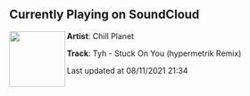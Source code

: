 ## Currently Playing on SoundCloud

[<img align="left" width="100" src="https://i1.sndcdn.com/artworks-7hc1uSQumzBerpQH-z4FuCg-t500x500.jpg">](https://soundcloud.com/chillplanetmusic/tyh-stuck-on-you-hypermetrik-remix?in=chillplanetmusic/sets/tyh-stuck-on-you-remixes-2)

**Artist**: Chill Planet 

**Track**: Tyh - Stuck On You (hypermetrik Remix)

Last updated at 08/11/2021 21:34
